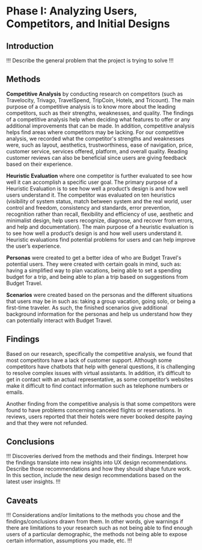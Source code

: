 # Phase I: Analyzing Users, Competitors, and Initial Designs

## Introduction

!!! Describe the general problem that the project is trying to solve !!!

## Methods

<!--!!! Describe research methods you used to discover new insights, which explains the purpose of each. Provide enough detail that someone would be able to faithfully reproduce your research. !!! -->

**Competitive Analysis** by conducting research on competitors (such as Travelocity, Trivago, TravelSpend, TripCoin, Hotels, and Tricount). The main purpose of a competitive analysis is to know more about the leading competitors, such as their strengths, weaknesses, and quality.  The findings of a competitive analysis help when deciding what features to offer or any additional improvements that can be made. In addition, competitive analysis helps find areas where competitors may be lacking. For our competitive analysis, we recorded what the competitor's strengths and weaknesses were, such as layout, aesthetics, trustworthiness, ease of navigation, price, customer service, services offered, platform, and overall quality. Reading customer reviews can also be beneficial since users are giving feedback based on their experience.

**Heuristic Evaluation** where one competitor is further evaluated to see how well it can accomplish a specific user goal. The primary purpose of a Heuristic Evaluation is to see how well a product’s design is and how well users understand it. The competitor was evaluated on ten heuristics (visibility of system status, match between system and the real world, user control and freedom, consistency and standards, error prevention, recognition rather than recall, flexibility and efficiency of use, aesthetic and minimalist design, help users recognize, diagnose, and recover from errors, and help and documentation). The main purpose of a heuristic evaluation is to see how well a product’s design is and how well users understand it. Heuristic evaluations find potential problems for users and can help improve the user’s experience. 

**Personas** were created to get a better idea of who are Budget Travel's potential users. They were created with certain goals in mind, such as: having a simplified way to plan vacations, being able to set a spending budget for a trip, and being able to plan a trip based on suggestions from Budget Travel.

**Scenarios** were created based on the personas and the different situations that users may be in such as: taking a group vacation, going solo, or being a first-time traveler. As such, the finished scenarios give additional background information for the personas and help us understand how they can potentially interact with Budget Travel.


## Findings

<!-- !!! For each research method, detail each of the findings point-by-point to clarify new discoveries of users' needs !!! -->
Based on our research, specifically the competitive analysis, we found that most competitors have a lack of customer support. Although some competitors have chatbots that help with general questions, it is challenging to resolve complex issues with virtual assistants. In addition, it’s difficult to get in contact with an actual representative, as some competitor’s websites make it difficult to find contact information such as telephone numbers or emails. 

Another finding from the competitive analysis is that some competitors were found to have problems concerning canceled flights or reservations. In reviews, users reported that their hotels were never booked despite paying and that they were not refunded. 

<!--Another finding is that some competitors added additional fees to users' final purchases. --> 



## Conclusions

!!! Discoveries derived from the methods and their findings. Interpret how the findings translate into new insights into UX design recommendations. Describe those recommendations and how they should shape future work. In this section, include the new design recommendations based on the latest user insights. !!!

## Caveats

!!! Considerations and/or limitations to the methods you chose and the findings/conclusions drawn from them. In other words, give warnings if there are limitations to your research such as not being able to find enough users of a particular demographic, the methods not being able to expose certain information, assumptions you made, etc. !!!
